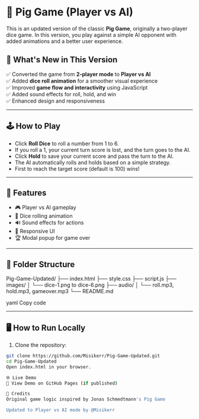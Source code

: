 # 🎲 Pig Game (Player vs AI)

This is an updated version of the classic **Pig Game**, originally a two-player dice game. In this version, you play against a simple AI opponent with added animations and a better user experience.

## 🚀 What's New in This Version

✅ Converted the game from **2-player mode** to **Player vs AI**  
✅ Added **dice roll animation** for a smoother visual experience  
✅ Improved **game flow and interactivity** using JavaScript  
✅ Added sound effects for roll, hold, and win  
✅ Enhanced design and responsiveness  

---

## 🕹️ How to Play

- Click **Roll Dice** to roll a number from 1 to 6.
- If you roll a 1, your current turn score is lost, and the turn goes to the AI.
- Click **Hold** to save your current score and pass the turn to the AI.
- The AI automatically rolls and holds based on a simple strategy.
- First to reach the target score (default is 100) wins!

---

## 🧠 Features

- 🎮 Player vs AI gameplay
- 🎲 Dice rolling animation
- 🔊 Sound effects for actions
- 📱 Responsive UI
- 🏆 Modal popup for game over

---

## 📁 Folder Structure

Pig-Game-Updated/ ├── index.html ├── style.css ├── script.js ├── images/ │ └── dice-1.png to dice-6.png ├── audio/ │ └── roll.mp3, hold.mp3, gameover.mp3 └── README.md

yaml
Copy code

---

## 🖥️ How to Run Locally

1. Clone the repository:

```bash
git clone https://github.com/Misikerr/Pig-Game-Updated.git
cd Pig-Game-Updated
Open index.html in your browser.

🌐 Live Demo
🔗 View Demo on GitHub Pages (if published)

🙏 Credits
Original game logic inspired by Jonas Schmedtmann's Pig Game

Updated to Player vs AI mode by @Misikerr
